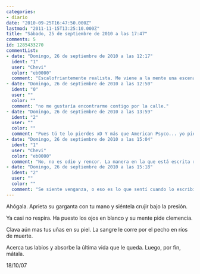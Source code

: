 ```yaml
---
categories:
- diario
date: "2010-09-25T16:47:50.000Z"
lastmod: "2011-11-15T13:25:10.000Z"
title: "Sábado, 25 de septiembre de 2010 a las 17:47"
comments: 5
id: 1285433270
commentList:
- date: "Domingo, 26 de septiembre de 2010 a las 12:17"
  ident: "1"
  user: "Chevi"
  color: "eb0000"
  comment: "Escalofriantemente realista. Me viene a la mente una escena estilo American Psyco, él matandola y su voz estilo narrador leyendo esto..."
- date: "Domingo, 26 de septiembre de 2010 a las 12:50"
  ident: "0"
  user: ""
  color: ""
  comment: "no me gustaría encontrarme contigo por la calle."
- date: "Domingo, 26 de septiembre de 2010 a las 13:59"
  ident: "2"
  user: ""
  color: ""
  comment: "Pues tú te lo pierdes xD Y más que American Psyco... yo pienso en odio y rencor, no en un asesinato de enfermo mental, jaja."
- date: "Domingo, 26 de septiembre de 2010 a las 15:04"
  ident: "1"
  user: "Chevi"
  color: "eb0000"
  comment: "No, no es odio y rencor. La manera en la que está escrita representa crudeza, es algo deseado. No digo que no haya habido odio, pero ya se ha enfriado y ahora queda el poso en la mente de la necesidad de asesinar. Y por tanto se recrea en ello, y es un acto dramatizado, cuando por fin la mata no siente nada, simplemente se ha vaciado de una necesidad"
- date: "Domingo, 26 de septiembre de 2010 a las 15:18"
  ident: "2"
  user: ""
  color: ""
  comment: "Se siente venganza, o eso es lo que sentí cuando lo escribía. En efecto, tanto odio ha dado paso a un vacío de emociones; ha despertado la bestia."
---
```


Ahógala. Aprieta su garganta con tu mano y siéntela crujir bajo la presión.   
  
Ya casi no respira. Ha puesto los ojos en blanco y su mente pide clemencia.   
  
Clava aún mas tus uñas en su piel. La sangre le corre por el pecho en ríos de muerte.   
  
Acerca tus labios y absorbe la última vida que le queda. Luego, por fin, mátala.  
  
18/10/07